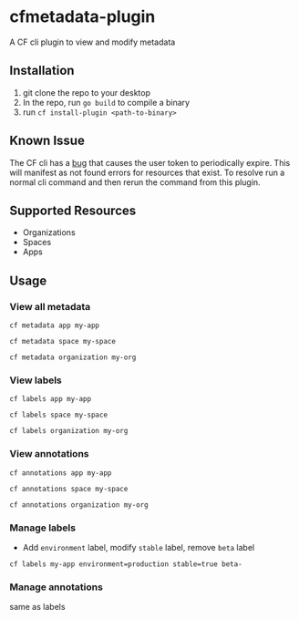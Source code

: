 # cfmetadata-plugin
A CF cli plugin to view and modify metadata

## Installation
1. git clone the repo to your desktop
1. In the repo, run `go build` to compile a binary
1. run `cf install-plugin <path-to-binary>`

## Known Issue
The CF cli has a [bug](https://github.com/cloudfoundry/cli/issues/1108) that causes the user token to periodically expire. This will manifest as not found errors for
resources that exist. To resolve run a normal cli command and then rerun the command from this plugin.

## Supported Resources
- Organizations
- Spaces
- Apps

## Usage

### View all metadata 
```
cf metadata app my-app
```
```
cf metadata space my-space
```
```
cf metadata organization my-org
```

### View labels
```
cf labels app my-app
```
```
cf labels space my-space
```
```
cf labels organization my-org
```

### View annotations
```
cf annotations app my-app
```
```
cf annotations space my-space
```
```
cf annotations organization my-org
```

### Manage labels

- Add `environment` label, modify `stable` label,  remove `beta` label

```
cf labels my-app environment=production stable=true beta-
```

### Manage annotations

same as labels
